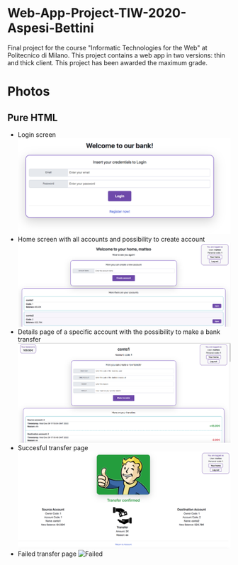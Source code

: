 # Web-App-Project-TIW-2020-Aspesi-Bettini
Final project for the course "Informatic Technologies for the Web" at Politecnico di Milano. This project contains a web app in two versions: thin and thick client. This project has been awarded the maximum grade.

# Photos
## Pure HTML
- Login screen
![Login](photos/Pure%20HTML/login-html.png)
- Home screen with all accounts and possibility to create account
![Home](photos/Pure%20HTML/home-html.png)
- Details page of a specific account with the possibility to make a bank transfer
![Account](photos/Pure%20HTML/account%20-%20HTML.png)
- Succesful transfer page
![Confirmed](photos/Pure%20HTML/trasfer-confirmed-html.png)
- Failed transfer page
![Failed](photos/Pure%20HTML/trasfer-failed-html.png)

